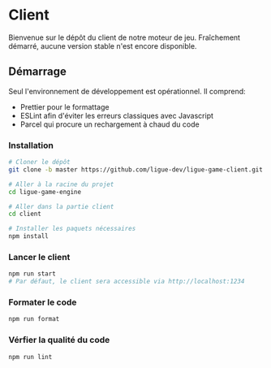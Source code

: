 # Client
Bienvenue sur le dépôt du client de notre moteur de jeu. Fraîchement démarré, aucune version stable n'est encore disponible.

## Démarrage
Seul l'environnement de développement est opérationnel. Il comprend:
- Prettier pour le formattage
- ESLint afin d'éviter les erreurs classiques avec Javascript
- Parcel qui procure un rechargement à chaud du code

### Installation
```bash
# Cloner le dépôt
git clone -b master https://github.com/ligue-dev/ligue-game-client.git

# Aller à la racine du projet
cd ligue-game-engine

# Aller dans la partie client
cd client

# Installer les paquets nécessaires
npm install
```

### Lancer le client
```bash
npm run start
# Par défaut, le client sera accessible via http://localhost:1234
``` 

### Formater le code
```bash
npm run format
```

### Vérfier la qualité du code
```
npm run lint
```
